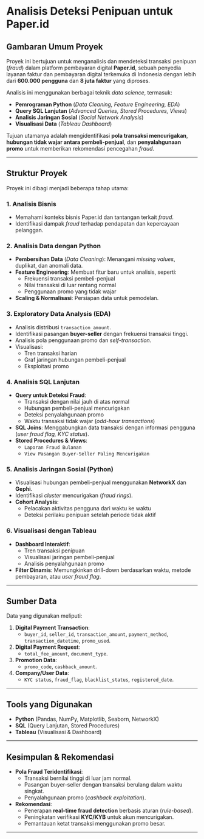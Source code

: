 # Analisis Deteksi Penipuan untuk Paper.id  

## **Gambaran Umum Proyek**  
Proyek ini bertujuan untuk menganalisis dan mendeteksi transaksi penipuan (*fraud*) dalam platform pembayaran digital **Paper.id**, sebuah penyedia layanan faktur dan pembayaran digital terkemuka di Indonesia dengan lebih dari **600.000 pengguna** dan **8 juta faktur** yang diproses.  

Analisis ini menggunakan berbagai teknik *data science*, termasuk:  
- **Pemrograman Python** (*Data Cleaning, Feature Engineering, EDA*)  
- **Query SQL Lanjutan** (*Advanced Queries, Stored Procedures, Views*)  
- **Analisis Jaringan Sosial** (*Social Network Analysis*)  
- **Visualisasi Data** (*Tableau Dashboard*)  

Tujuan utamanya adalah mengidentifikasi **pola transaksi mencurigakan**, **hubungan tidak wajar antara pembeli-penjual**, dan **penyalahgunaan promo** untuk memberikan rekomendasi pencegahan *fraud*.  

---  

## **Struktur Proyek**  
Proyek ini dibagi menjadi beberapa tahap utama:  

### **1. Analisis Bisnis**  
- Memahami konteks bisnis Paper.id dan tantangan terkait *fraud*.  
- Identifikasi dampak *fraud* terhadap pendapatan dan kepercayaan pelanggan.  

### **2. Analisis Data dengan Python**  
- **Pembersihan Data** (*Data Cleaning*): Menangani *missing values*, duplikat, dan anomali data.  
- **Feature Engineering**: Membuat fitur baru untuk analisis, seperti:  
  - Frekuensi transaksi pembeli-penjual  
  - Nilai transaksi di luar rentang normal  
  - Penggunaan promo yang tidak wajar  
- **Scaling & Normalisasi**: Persiapan data untuk pemodelan.  

### **3. Exploratory Data Analysis (EDA)**  
- Analisis distribusi `transaction_amount`.  
- Identifikasi pasangan **buyer-seller** dengan frekuensi transaksi tinggi.  
- Analisis pola penggunaan promo dan *self-transaction*.  
- Visualisasi:  
  - Tren transaksi harian  
  - Graf jaringan hubungan pembeli-penjual  
  - Eksploitasi promo  

### **4. Analisis SQL Lanjutan**  
- **Query untuk Deteksi Fraud**:  
  - Transaksi dengan nilai jauh di atas normal  
  - Hubungan pembeli-penjual mencurigakan  
  - Deteksi penyalahgunaan promo  
  - Waktu transaksi tidak wajar (*odd-hour transactions*)  
- **SQL Joins**: Menggabungkan data transaksi dengan informasi pengguna (*user fraud flag, KYC status*).  
- **Stored Procedures & Views**:  
  - `Laporan Fraud Bulanan`  
  - `View Pasangan Buyer-Seller Paling Mencurigakan`  

### **5. Analisis Jaringan Sosial (Python)**  
- Visualisasi hubungan pembeli-penjual menggunakan **NetworkX** dan **Gephi**.  
- Identifikasi *cluster* mencurigakan (*fraud rings*).  
- **Cohort Analysis**:  
  - Pelacakan aktivitas pengguna dari waktu ke waktu  
  - Deteksi perilaku penipuan setelah periode tidak aktif  

### **6. Visualisasi dengan Tableau**  
- **Dashboard Interaktif**:  
  - Tren transaksi penipuan  
  - Visualisasi jaringan pembeli-penjual  
  - Analisis penyalahgunaan promo  
- **Filter Dinamis**: Memungkinkan drill-down berdasarkan waktu, metode pembayaran, atau *user fraud flag*.  

---  

## **Sumber Data**  
Data yang digunakan meliputi:  
1. **Digital Payment Transaction**:  
   - `buyer_id`, `seller_id`, `transaction_amount`, `payment_method`, `transaction_datetime`, `promo_used`.  
2. **Digital Payment Request**:  
   - `total_fee_amount`, `document_type`.  
3. **Promotion Data**:  
   - `promo_code`, `cashback_amount`.  
4. **Company/User Data**:  
   - `KYC status`, `fraud_flag`, `blacklist_status`, `registered_date`.  

---  

## **Tools yang Digunakan**  
- **Python** (Pandas, NumPy, Matplotlib, Seaborn, NetworkX)  
- **SQL** (Query Lanjutan, Stored Procedures)  
- **Tableau** (Visualisasi & Dashboard)   

---  

## **Kesimpulan & Rekomendasi**  
- **Pola Fraud Teridentifikasi**:  
  - Transaksi bernilai tinggi di luar jam normal.  
  - Pasangan buyer-seller dengan transaksi berulang dalam waktu singkat.  
  - Penyalahgunaan promo (*cashback exploitation*).  
- **Rekomendasi**:  
  - Penerapan **real-time fraud detection** berbasis aturan (*rule-based*).  
  - Peningkatan verifikasi **KYC/KYB** untuk akun mencurigakan.  
  - Pemantauan ketat transaksi menggunakan promo besar.  

---  
